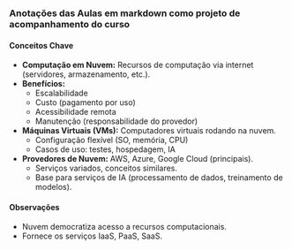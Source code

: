 ### Anotações das Aulas em markdown como projeto de acompanhamento do curso

#### Conceitos Chave

*   **Computação em Nuvem:** Recursos de computação via internet (servidores, armazenamento, etc.).
*   **Benefícios:**
    *   Escalabilidade
    *   Custo (pagamento por uso)
    *   Acessibilidade remota
    *   Manutenção (responsabilidade do provedor)
*   **Máquinas Virtuais (VMs):** Computadores virtuais rodando na nuvem.
    *   Configuração flexível (SO, memória, CPU)
    *   Casos de uso: testes, hospedagem, IA
*   **Provedores de Nuvem:** AWS, Azure, Google Cloud (principais).
    *   Serviços variados, conceitos similares.
    *   Base para serviços de IA (processamento de dados, treinamento de modelos).

#### Observações

*   Nuvem democratiza acesso a recursos computacionais.
*   Fornece os serviços IaaS, PaaS, SaaS.
